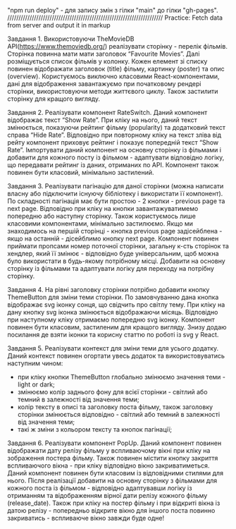 "npm run deploy" - для запису змін з гілки "main" до гілки "gh-pages". 
//////////////////////////////////////////////////////////////////////
Practice: Fetch data from server and output it in markup

Завдання 1.
Використовуючи TheMovieDB API(https://www.themoviedb.org/) реалізувати сторінку - перелік фільмів. Сторінка повинна мати мати заголовок “Favourite Movies”. Далі розміщується список фільмів у колонку. Кожен елемент зі списку повинен відображати заголовок (title) фільму, картинку (poster) та опис (overview). Користуємось виключно класовими React-компонентами, дані для відображення завантажуємо при початковому рендері сторінки, використовуючи методи життєвого циклу. Також застилити сторінку для кращого вигляду.

Завдання 2.
Реалізувати компонент RateSwitch. Даний компонент відображає текст “Show Rate”. При кліку на нього, даний текст змінюється, показуючи рейтинг фільму (popularity) та додатковий текст справа “Hide Rate”. Відповідно при повторному кліку на текст зліва від рейту компонент приховує рейтинг і показує попередній текст “Show Rate”. Імпортувати даний компонент на основну сторінку із фільмами і добавити для кожного посту із фільмом - адаптувати відповідно логіку, що передавати рейтинг із даних, отриманих по API. Компонент також повинен бути класовий, мінімально застилений.

Завдання 3.
Реалізувати пагінацію для даної сторінки (можна написати власну або підключити існуючу бібліотеку і використати її компонент). По складності пагінація має бути простою - 2 кнопки - previous page та next page. Відповідно при кліку на кнопки завантажуватимемо попередню або наступну сторінку. Також користуємось лише класовими компонентами, мінімально застилюємо. Якщо ми знаходимось на першій сторінці - кнопка previous pagе задісейблена - якщо на останній - дісейблимо кнопку next page. Компонент повинен приймати пропсами номер поточної сторінки, загальну к-сть сторінок та хендлер, який її змінює - відповідно буде універсальним, щоб можна було використати в будь-якому потрібному місці. Добавити на основну сторінку із фільмами та адаптувати логіку для переходу на потрібну сторінку.

Завдання 4.
На рівні заголовку сторінки потрібно добавити кнопку ThemeButton для зміни теми сторінки. По замовчуванню дана кнопка відображає svg іконку сонця, що свідчить про світлу тему. При кліку на дану кнопку svg іконка змінюється відображаючи місяць. Відповідно при наступному кліку отримаємо попередню svg іконку. Компонент повинен бути класовим, застиленим для кращого вигляду. Знизу додаю посилання де взяти іконки та корисну статтю по роботі із svg y React.

Завдання 5.
Реалізувати контекст для зміни теми для усього додатку. Даний контекст повинен огортати увесь додаток та використовуватись наступним чином:

-   при кліку кнопки ThemeButton глобально змінюємо значення теми - light or dark;
-   змінюємо колір заднього фону для всієї сторінки - світлий або темний в залежності від значення теми;
-   колір тексту в описі та заголовку поста фільму, також заголовку сторінки змінюється відповідно - світлий або темний в залежності від значення теми;
-   такі ж зміни з кольором тексту та кнопок пагінації;

Завдання 6.
Реалізувати компонент PopUp. Даний компонент повинен відображати дату релізу фільму у вспливаючому вікні при кліку на зображення постера фільму. Також повинен містити кнопку закриття вспливаючого вікна - при кліку відповідно вікно закриватиметься. Даний компонент повинен бути класовим із відповідними стилями для нього. Після реалізації добавити на основну сторінку з фільмами для кожного поста із фільмом - відповідно адаптувавши логіку із отриманням та відображенням вірної дати релізу кожного фільму (release_date). Також при кліку на постер фільму і при відкриті вікна із датою релізу - попередньо відкрите вікно для іншого поста повинно закриватись - вспливаюче вікно завжди буде одне!
